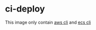 # ci-deploy
This image only contain [aws cli](https://aws.amazon.com/cli/) and [ecs cli](http://docs.aws.amazon.com/AmazonECS/latest/developerguide/ECS_CLI_reference.html) 
